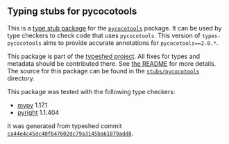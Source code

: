 ## Typing stubs for pycocotools

This is a [type stub package](https://typing.python.org/en/latest/tutorials/external_libraries.html)
for the [`pycocotools`](https://github.com/ppwwyyxx/cocoapi) package. It can be used by type checkers
to check code that uses `pycocotools`. This version of
`types-pycocotools` aims to provide accurate annotations for
`pycocotools==2.0.*`.

This package is part of the [typeshed project](https://github.com/python/typeshed).
All fixes for types and metadata should be contributed there.
See [the README](https://github.com/python/typeshed/blob/main/README.md)
for more details. The source for this package can be found in the
[`stubs/pycocotools`](https://github.com/python/typeshed/tree/main/stubs/pycocotools)
directory.

This package was tested with the following type checkers:
* [mypy](https://github.com/python/mypy/) 1.17.1
* [pyright](https://github.com/microsoft/pyright) 1.1.404

It was generated from typeshed commit
[`ca44e4c45dc40fb47602dc79a3145ba61879add8`](https://github.com/python/typeshed/commit/ca44e4c45dc40fb47602dc79a3145ba61879add8).